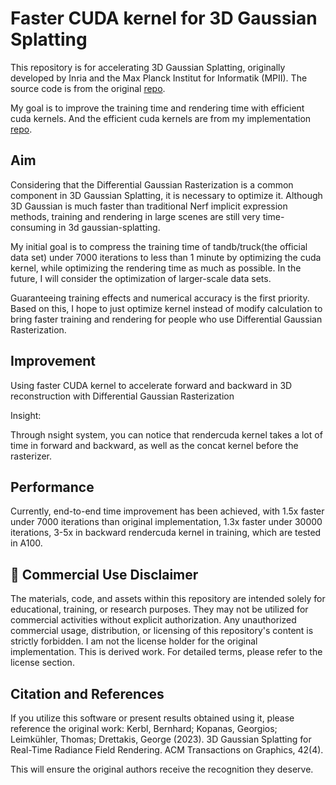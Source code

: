 # Faster CUDA kernel for 3D Gaussian Splatting

This repository is for accelerating 3D Gaussian Splatting, originally developed by Inria and the Max Planck Institut for Informatik (MPII). The source code is from the original [repo](https://github.com/graphdeco-inria/gaussian-splatting). 

My goal is to improve the training time and rendering time with efficient cuda kernels. And the efficient cuda kernels are from my implementation [repo](https://github.com/Kangkang-wky/diff-gaussian-rasterization).

## Aim

Considering that the Differential Gaussian Rasterization is a common component in 3D Gaussian Splatting, it is necessary to optimize it. Although 3D Gaussian is much faster than traditional Nerf implicit expression methods, training and rendering in large scenes are still very time-consuming in 3d gaussian-splatting.

My initial goal is to compress the training time of tandb/truck(the official data set) under 7000 iterations to less than 1 minute by optimizing the cuda kernel, while optimizing the rendering time as much as possible. In the future, I will consider the optimization of larger-scale data sets.

Guaranteeing training effects and numerical accuracy is the first priority. Based on this, I hope to just optimize kernel instead of modify calculation to bring faster training and rendering for people who use Differential Gaussian Rasterization.


## Improvement

Using faster CUDA kernel to accelerate forward and backward in 3D reconstruction with Differential Gaussian Rasterization

Insight:

Through nsight system, you can notice that rendercuda kernel takes a lot of time in forward and backward, as well as the concat kernel before the rasterizer.

## Performance

Currently, end-to-end time improvement has been achieved, with 1.5x faster under 7000 iterations than original implementation, 1.3x faster under 30000 iterations, 3-5x in backward rendercuda kernel in training, which are tested in A100.

## 🚫 Commercial Use Disclaimer

The materials, code, and assets within this repository are intended solely for educational, training, or research purposes. They may not be utilized for commercial activities without explicit authorization. Any unauthorized commercial usage, distribution, or licensing of this repository's content is strictly forbidden. I am not the license holder for the original implementation. This is derived work. For detailed terms, please refer to the license section.

## Citation and References

If you utilize this software or present results obtained using it, please reference the original work: Kerbl, Bernhard; Kopanas, Georgios; Leimkühler, Thomas; Drettakis, George (2023). 3D Gaussian Splatting for Real-Time Radiance Field Rendering. ACM Transactions on Graphics, 42(4).

This will ensure the original authors receive the recognition they deserve.
